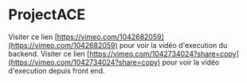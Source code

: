 # ProjectACE
Visiter ce lien [https://vimeo.com/1042682059](https://vimeo.com/1042682059) pour voir la vidéo d'execution du backend.
Visiter ce lien [https://vimeo.com/1042734024?share=copy](https://vimeo.com/1042734024?share=copy) pour voir la vidéo d'execution depuis front end.
